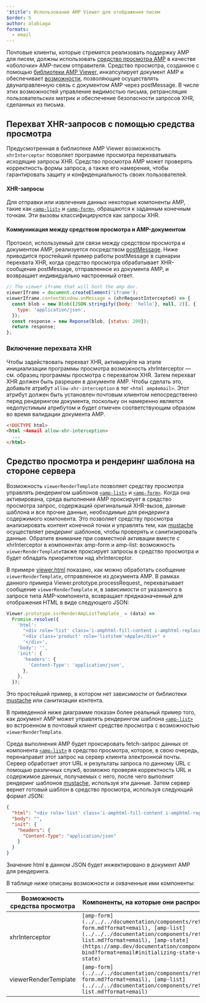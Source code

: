 ```yaml
---
'$title': Использование AMP Viewer для отображения писем
$order: 5
author: alabiaga
formats:
  - email
---
```


Почтовые клиенты, которые стремятся реализовать поддержку AMP для писем, должны использовать [средство просмотра AMP](https://github.com/ampproject/amphtml/blob/master/extensions/amp-viewer-integration/integrating-viewer-with-amp-doc-guide.md) в качестве «оболочки» AMP-писем отправителя. Средство просмотра, созданное с помощью [библиотеки AMP Viewer](https://github.com/ampproject/amphtml/tree/master/extensions/amp-viewer-integration), инкапсулирует документ AMP и обеспечивает [возможности](https://github.com/ampproject/amphtml/blob/master/extensions/amp-viewer-integration/CAPABILITIES.md), позволяющие осуществлять двунаправленную связь с документом AMP через postMessage. В числе этих возможностей управление видимостью письма, ретрансляция пользовательских метрик и обеспечение безопасности запросов XHR, сделанных из письма.

## Перехват XHR-запросов с помощью средства просмотра

Предусмотренная в библиотеке AMP Viewer возможность `xhrInterceptor` позволяет программе просмотра перехватывать исходящие запросы XHR. Средство просмотра AMP может проверять корректность формы запроса, а также его намерения, чтобы гарантировать защиту и конфиденциальность своих пользователей.

#### XHR-запросы

Для отправки или извлечения данных некоторые компоненты AMP, такие как [`<amp-list>`](../../../documentation/components/reference/amp-list.md?format=email) и [`<amp-form>`](../../../documentation/components/reference/amp-form.md?format=email), обращаются к заданным конечным точкам. Эти вызовы классифицируются как запросы XHR.

#### Коммуникация между средством просмотра и AMP-документом

Протокол, используемый для связи между средством просмотра и документом AMP, реализуется посредством [postMessage](https://developer.mozilla.org/en-US/docs/Web/API/Window/postMessage). Ниже приводится простейший пример работы postMessage в сценарии перехвата XHR, когда средство просмотра обрабатывает XHR-сообщение postMessage, отправленное из документа AMP, и возвращает индивидуально настроенный ответ.

```js
// The viewer iframe that will host the amp doc.
viewerIframe = document.createElement('iframe');
viewerIframe.contentWindow.onMessage = (xhrRequestIntercepted) => {
  const blob = new Blob([JSON.stringify({body: 'hello'}, null, 2)], {
    type: 'application/json',
  });
  const response = new Reponse(blob, {status: 200});
  return response;
};
```

### Включение перехвата XHR

Чтобы задействовать перехват XHR, активируйте на этапе инициализации программы просмотра возможность xhrInterceptor — см. образец программы просмотра с перехватом XHR. Затем перехват XHR должен быть разрешен в документе AMP. Чтобы сделать это, добавьте атрибут `allow-xhr-interception` в тег `<html amp4email>`. Этот атрибут должен быть установлен почтовым клиентом непосредственно перед рендерингом документа, поскольку он намеренно является недопустимым атрибутом и будет отмечен соответствующим образом во время валидации документа AMP.

```html
<!DOCTYPE html>
<html ⚡4email allow-xhr-interception>
  ...
</html>
```

## Средство просмотра и рендеринг шаблона на стороне сервера

Возможность `viewerRenderTemplate` позволяет средству просмотра управлять рендерингом шаблонов [`<amp-list>`](../../../documentation/components/reference/amp-list.md?format=email) и [`<amp-form>`](../../../documentation/components/reference/amp-form.md?format=email). Когда она активирована, среда выполнения AMP проксирует в средство просмотра запрос, содержащий оригинальный XHR-вызов, данные шаблона и все прочие данные, необходимые для рендеринга содержимого компонента. Это позволяет средству просмотра анализировать контент конечной точки и управлять тем, как [mustache](https://mustache.github.io/) осуществляет рендеринг шаблонов, чтобы проверять и санитизировать данные. Обратите внимание при совместной активации вместе с xhrInterceptor в компонентах amp-form и amp-list: возможность `viewerRenderTemplate`также проксирует запросы в средство просмотра и будет обладать приоритетом над xhrInterceptor.

В примере [viewer.html](https://github.com/ampproject/amphtml/blob/master/examples/viewer.html) показано, как можно обработать сообщение `viewerRenderTemplate`, отправленное из документа AMP. В рамках данного примера Viewer.prototype.processRequest\_ перехватывает сообщение `viewerRenderTemplate` и, в зависимости от указанного в запросе типа AMP-компонента, возвращает предназначенный для отображения HTML в виде следующего JSON:

```js
Viewer.prototype.ssrRenderAmpListTemplate_ = (data) =>
  Promise.resolve({
    'html':
      "<div role='list' class='i-amphtml-fill-content i-amphtml-replaced-content'>" +
      "<div class='product' role='listitem'>Apple</div>" +
      '</div>',
    'body': '',
    'init': {
      'headers': {
        'Content-Type': 'application/json',
      },
    },
  });
```

Это простейший пример, в котором нет зависимости от библиотеки [mustache](https://mustache.github.io/) или санитизации контента.

В приведенной ниже диаграмме показан более реальный пример того, как документ AMP может управлять рендерингом шаблона [`<amp-list>`](../../../documentation/components/reference/amp-list.md?format=email) во встроенном в почтовый клиент средстве просмотра с возможностью `viewerRenderTemplate`.

<amp-img alt="Viewer render template diagram" layout="responsive" width="372" height="279" src="/static/img/docs/viewer_render_template_diagram.png"></amp-img>

Среда выполнения AMP будет проксировать fetch-запрос данных от компонента [`<amp-list>`](../../../documentation/components/reference/amp-list.md?format=email) в средство просмотра, которое, в свою очередь, перенаправит этот запрос на сервер клиента электронной почты. Сервер обработает этот URL и результаты запроса по данному URL с помощью различных служб, возможно проверяя корректность URL и содержимое данных, получаемых с него, после чего выполнит рендеринг шаблонов [mustache](https://mustache.github.io/), используя эти данные. Затем сервер вернет готовый шаблон в средство просмотра, используя следующий формат JSON:

```json
{
  "html": "<div role='list' class='i-amphtml-fill-content i-amphtml-replaced-content'> <div class='product' role='listitem'>List item 1</div> <div class='product' role='listitem'>List item 2</div> </div>",
  "body": "",
  "init": {
    "headers": {
      "Content-Type": "application/json"
    }
  }
}
```

Значение html в данном JSON будет инжектировано в документ AMP для рендеринга.

В таблице ниже описаны возможности и охваченные ими компоненты:

<table>
  <thead>
    <tr>
      <th width="30%">Возможность средства просмотра</th>
      <th>Компоненты, на которые они распространяются</th>
    </tr>
  </thead>
  <tbody>
    <tr>
      <td>xhrInterceptor</td>
      <td><code>[amp-form](../../../documentation/components/reference/amp-form.md?format=email), [amp-list](../../../documentation/components/reference/amp-list.md?format=email), [amp-state](https://amp.dev/documentation/components/amp-bind?format=email#initializing-state-with-amp-state)</code></td>
    </tr>
     <tr>
       <td>viewerRenderTemplate</td>
       <td><code>[amp-form](../../../documentation/components/reference/amp-form.md?format=email), [amp-list](../../../documentation/components/reference/amp-list.md?format=email)</code></td>
    </tr>
  </tbody>
</table>
